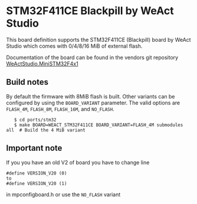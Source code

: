 # STM32F411CE Blackpill by WeAct Studio 

This board definition supports the STM32F411CE (Blackpill) board by WeAct Studio which comes with 0/4/8/16 MiB of external flash.

Documentation of the board can be found in the vendors git repository [WeActStudio.MiniSTM32F4x1](https://github.com/WeActStudio/WeActStudio.MiniSTM32F4x1)

## Build notes

By default the firmware with 8MiB flash is built. Other variants can be
configured by using the `BOARD_VARIANT` parameter. The valid options are
`FLASH_4M`, `FLASH_8M`, `FLASH_16M`, and `NO_FLASH`.

```
   $ cd ports/stm32
   $ make BOARD=WEACT_STM32F411CE BOARD_VARIANT=FLASH_4M submodules all  # Build the 4 MiB variant
```

## Important note
If you you have an old V2 of board you have to change line
```
#define VERSION_V20 (0)
to 
#define VERSION_V20 (1)
```
in mpconfigboard.h or use the `NO_FLASH` variant
